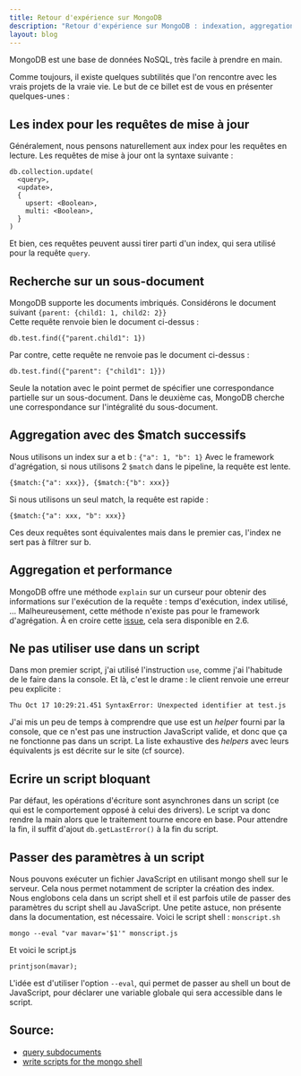 ```yaml
---
title: Retour d'expérience sur MongoDB
description: "Retour d'expérience sur MongoDB : indexation, aggregation, mongo shell."
layout: blog
---
```

MongoDB est une base de données NoSQL, très facile à prendre en main.

Comme toujours, il existe quelques subtilités que l'on rencontre avec les vrais projets de la vraie
vie. Le but de ce billet est de vous en présenter quelques-unes :

## Les index pour les requêtes de mise à jour

Généralement, nous pensons naturellement aux index pour les requêtes en lecture. Les requêtes de
mise à jour ont la syntaxe suivante :

```
db.collection.update(
  <query>,
  <update>,
  {
    upsert: <Boolean>,
    multi: <Boolean>,
  }
)
```

Et bien, ces requêtes peuvent aussi tirer parti d'un index, qui sera utilisé pour la requête
`query`.

## Recherche sur un sous-document

MongoDB supporte les documents imbriqués. Considérons le document suivant
`{parent: {child1: 1, child2: 2}}`  
Cette requête renvoie bien le document ci-dessus :

```
db.test.find({"parent.child1": 1})
```

Par contre, cette requête ne renvoie pas le document ci-dessus :

```
db.test.find({"parent": {"child1": 1}})
```

Seule la notation avec le point permet de spécifier une correspondance partielle sur un
sous-document. Dans le deuxième cas, MongoDB cherche une correspondance sur l'intégralité du
sous-document.

## Aggregation avec des $match successifs

Nous utilisons un index sur a et b : `{"a": 1, "b": 1}` Avec le framework d'agrégation, si nous
utilisons 2 `$match` dans le pipeline, la requête est lente.

```
{$match:{"a": xxx}}, {$match:{"b": xxx}}
```

Si nous utilisons un seul match, la requête est rapide :

```
{$match:{"a": xxx, "b": xxx}}
```

Ces deux requêtes sont équivalentes mais dans le premier cas, l'index ne sert pas à filtrer sur b.

## Aggregation et performance

MongoDB offre une méthode `explain` sur un curseur pour obtenir des informations sur l'exécution de
la requête : temps d'exécution, index utilisé, … Malheureusement, cette méthode n'existe pas pour le
framework d'agrégation. À en croire cette [issue](https://jira.mongodb.org/browse/SERVER-4504),
cela sera disponible en 2.6.

## Ne pas utiliser use dans un script

Dans mon premier script, j'ai utilisé l'instruction `use`, comme j'ai l'habitude de le faire dans la
console. Et là, c'est le drame : le client renvoie une erreur peu explicite :

```
Thu Oct 17 10:29:21.451 SyntaxError: Unexpected identifier at test.js
```

J'ai mis un peu de temps à comprendre que use est un *helper* fourni par la console, que ce n'est
pas une instruction JavaScript valide, et donc que ça ne fonctionne pas dans un script. La liste
exhaustive des *helpers* avec leurs équivalents js est décrite sur le site (cf source).

## Ecrire un script bloquant

Par défaut, les opérations d'écriture sont asynchrones dans un script (ce qui est le comportement
opposé à celui des drivers). Le script va donc rendre la main alors que le traitement tourne encore
en base. Pour attendre la fin, il suffit d'ajout `db.getLastError()` à la fin du script.

## Passer des paramètres à un script

Nous pouvons exécuter un fichier JavaScript en utilisant mongo shell sur le serveur. Cela nous
permet notamment de scripter la création des index. Nous englobons cela dans un script shell et il
est parfois utile de passer des paramètres du script shell au JavaScript. Une petite astuce, non
présente dans la documentation, est nécessaire. Voici le script shell : `monscript.sh`

```
mongo --eval "var mavar='$1'" monscript.js
```

Et voici le script.js

```
printjson(mavar);
```

L'idée est d'utiliser l'option `--eval`, qui permet de passer au shell un bout de JavaScript, pour
déclarer une variable globale qui sera accessible dans le script.

## Source:

-   [query
    subdocuments](http://docs.mongodb.org/manual/reference/method/db.collection.find/#query-subdocuments)
-   [write scripts for the mongo
    shell](http://docs.mongodb.org/manual/tutorial/write-scripts-for-the-mongo-shell/)

